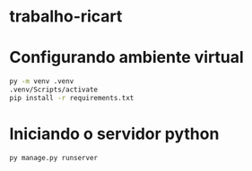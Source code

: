# trabalho-ricart

# Configurando ambiente virtual

```bash
py -m venv .venv
.venv/Scripts/activate
pip install -r requirements.txt
```

# Iniciando o servidor python

```bash
py manage.py runserver
```